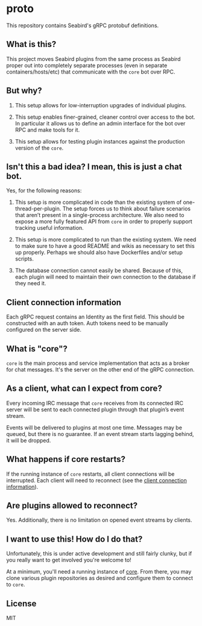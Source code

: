 # proto

This repository contains Seabird's gRPC protobuf definitions.

## What is this?

This project moves Seabird plugins from the same process as Seabird proper out into completely separate processes (even in separate containers/hosts/etc) that communicate with the `core` bot over RPC.

## But why?

1. This setup allows for low-interruption upgrades of individual plugins.

2. This setup enables finer-grained, cleaner control over access to the bot. In particular it allows us to define an admin interface for the bot over RPC and make tools for it.

3. This setup allows for testing plugin instances against the production version of the `core`.

## Isn't this a bad idea? I mean, this is just a chat bot.

Yes, for the following reasons:

1. This setup is more complicated in code than the existing system of one-thread-per-plugin. The setup forces us to think about failure scenarios that aren’t present in a single-process architecture. We also need to expose a more fully featured API from `core` in order to properly support tracking useful information.

2. This setup is more complicated to run than the existing system. We need to make sure to have a good README and wikis as necessary to set this up properly. Perhaps we should also have Dockerfiles and/or setup scripts.

3. The database connection cannot easily be shared. Because of this, each plugin will need to maintain their own connection to the database if they need it.

## Client connection information

Each gRPC request contains an Identity as the first field. This should be constructed with an auth token. Auth tokens need to be manually configured on the server side.

## What is "core"?

`core` is the main process and service implementation that acts as a broker for chat messages. It's the server on the other end of the gRPC connection.

## As a client, what can I expect from core?

Every incoming IRC message that `core` receives from its connected IRC server will be sent to each connected plugin through that plugin’s event stream.

Events will be delivered to plugins at most one time. Messages may be queued, but there is no guarantee. If an event stream starts lagging behind, it will be dropped.

## What happens if core restarts?

If the running instance of `core` restarts, all client connections will be interrupted. Each client will need to reconnect (see the [client connection information](#client-connection-information)).

## Are plugins allowed to reconnect?

Yes. Additionally, there is no limitation on opened event streams by clients.

## I want to use this! How do I do that?

Unfortunately, this is under active development and still fairly clunky, but if you really want to get involved you're welcome to!

At a minimum, you'll need a running instance of [core](https://github.com/seabird-irc/seabird-core). From there, you may clone various plugin repositories as desired and configure them to connect to `core`.

## License

MIT
